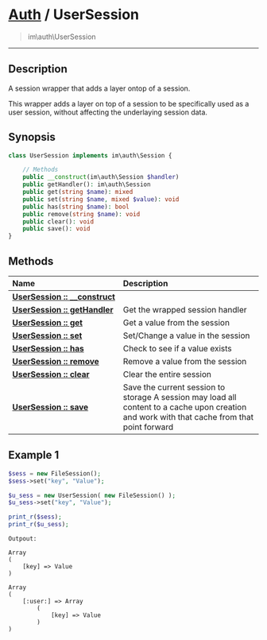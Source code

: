 # [Auth](auth.md) / UserSession
 > im\auth\UserSession
____

## Description
A session wrapper that adds a layer ontop of a session.

This wrapper adds a layer on top of a session to be specifically used
as a user session, without affecting the underlaying session data.

## Synopsis
```php
class UserSession implements im\auth\Session {

    // Methods
    public __construct(im\auth\Session $handler)
    public getHandler(): im\auth\Session
    public get(string $name): mixed
    public set(string $name, mixed $value): void
    public has(string $name): bool
    public remove(string $name): void
    public clear(): void
    public save(): void
}
```

## Methods
| Name | Description |
| :--- | :---------- |
| [__UserSession&nbsp;::&nbsp;\_\_construct__](auth-UserSession-__construct.md) |  |
| [__UserSession&nbsp;::&nbsp;getHandler__](auth-UserSession-getHandler.md) | Get the wrapped session handler |
| [__UserSession&nbsp;::&nbsp;get__](auth-UserSession-get.md) | Get a value from the session |
| [__UserSession&nbsp;::&nbsp;set__](auth-UserSession-set.md) | Set/Change a value in the session |
| [__UserSession&nbsp;::&nbsp;has__](auth-UserSession-has.md) | Check to see if a value exists |
| [__UserSession&nbsp;::&nbsp;remove__](auth-UserSession-remove.md) | Remove a value from the session |
| [__UserSession&nbsp;::&nbsp;clear__](auth-UserSession-clear.md) | Clear the entire session |
| [__UserSession&nbsp;::&nbsp;save__](auth-UserSession-save.md) | Save the current session to storage  A session may load all content to a cache upon creation and work with that cache from that point forward |

## Example 1
```php
$sess = new FileSession();
$sess->set("key", "Value");

$u_sess = new UserSession( new FileSession() );
$u_sess->set("key", "Value");

print_r($sess);
print_r($u_sess);
```

```
Outpout:

Array
(
    [key] => Value
)

Array
(
    [:user:] => Array
        (
            [key] => Value
        )
)
```
